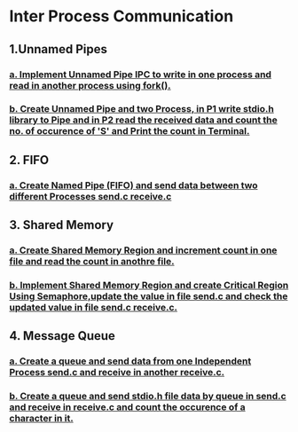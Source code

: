 # Inter Process Communication
## 1.Unnamed Pipes 
### [a. Implement Unnamed Pipe IPC to write in one process and read in another process using fork().](../8_IPC/1_PIPE)

### [b. Create Unnamed Pipe and two Process, in P1 write stdio.h library to Pipe and in P2 read the received data and count the no. of occurence of 'S' and Print the count in Terminal.](../8_IPC/1_PIPE/1_Pipe_Char_Count)

## 2. FIFO
### [a. Create Named Pipe (FIFO) and send data between two different Processes send.c receive.c](../8_IPC/2_FIFO)

## 3.  Shared Memory
### [a. Create Shared Memory Region and increment count in one file and read the count in anothre file.](../8_IPC/3_SHARED_MEM/1_SHM/1_INT)

### [b. Implement Shared Memory Region and create Critical Region Using Semaphore,update the value in file send.c and check the updated value in file send.c receive.c.](../8_IPC/3_SHARED_MEM/2_SHM_SEM)

## 4. Message Queue
### [a. Create a queue and send data from one Independent Process send.c and receive in another receive.c.](../8_IPC/4_MESSAGE_QUEUE/1_Message)

### [b. Create a queue and send stdio.h file data by queue in send.c and receive in receive.c and count the occurence of a character in it.](../8_IPC/4_MESSAGE_QUEUE/2_Count_Char_from_stdio.h)
